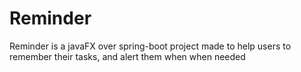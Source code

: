 # Reminder

Reminder is a javaFX over spring-boot project made to help users to remember their tasks, and alert them when when needed 
